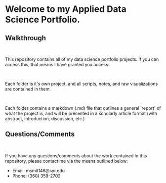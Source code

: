 <h1>Welcome to my Applied Data Science Portfolio.</h1>

<h2>Walkthrough</h2>
<br>
<p>This repository contains all of my data science portfolio projects.  If you can access this, that means I have granted you access.</p>
<br>
<p>Each folder is it's own project, and all scripts, notes, and raw visualizations are contained in them.</p>
<br>
<p>Each folder contains a markdown (.md) file that outlines a general 'report' of what the project is, and will be presented in a scholarly article format (with abstract, introduction, discussion, etc.)
  
<h2>Questions/Comments</h2>
<br>
<p>If you have any questions/comments about the work contained in this repository, please contact me via the means outlined below:</p>
<ul>
  <li>Email: msmit146@syr.edu</li>
  <li>Phone: (360) 359-2702</li>
</ul>
